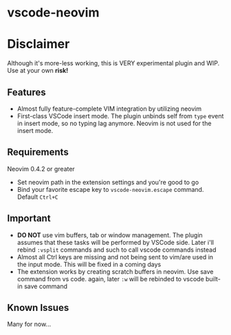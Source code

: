 # vscode-neovim

# Disclaimer

Although it's more-less working, this is VERY experimental plugin and WIP. Use at your own **risk!**

## Features

* Almost fully feature-complete VIM integration by utilizing neovim
* First-class VSCode insert mode. The plugin unbinds self from ```type``` event in insert mode, so no typing lag anymore. Neovim is not used for the insert mode.

## Requirements

Neovim 0.4.2 or greater

* Set neovim path in the extension settings and you're good to go
* Bind your favorite escape key to ```vscode-neovim.escape``` command. Default ```Ctrl+C```

## Important

* **DO NOT** use vim buffers, tab or window management. The plugin assumes that these tasks will be performed by VSCode side. Later i'll rebind ```:vsplit``` commands and such to call vscode commands instead
* Almost all Ctrl keys are missing and not being sent to vim/are used in the input mode. This will be fixed in a coming days
* The extension works by creating scratch buffers in neovim. Use save command from vs code. again, later ```:w``` will be rebinded to vscode built-in save command


## Known Issues

Many for now...
